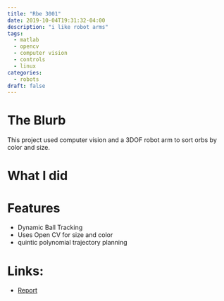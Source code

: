 ```yaml
---
title: "Rbe 3001"
date: 2019-10-04T19:31:32-04:00
description: "i like robot arms"
tags:
  - matlab
  - opencv 
  - computer vision
  - controls
  - linux
categories:
  - robots
draft: false
---
```


# The Blurb

This project used computer vision and a 3DOF robot arm to sort orbs by color and size. 
# What I did

# Features
  - Dynamic Ball Tracking
  - Uses Open CV for size and color
  - quintic polynomial trajectory planning

# Links:
  - [Report](https://school-work.arjungandhi.com/12792_unified_robotics_iii/assignments/77556_lab_5/1780612_lab5draft_rbe3001_c19_team16_gangaramaney_schueler_gandhi-2.pdf)

